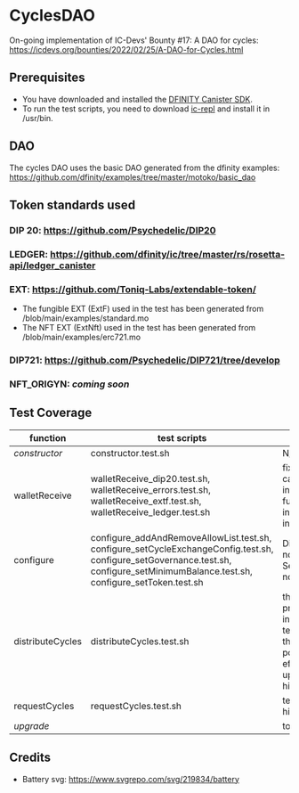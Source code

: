 # CyclesDAO

On-going implementation of IC-Devs' Bounty #17: A DAO for cycles: https://icdevs.org/bounties/2022/02/25/A-DAO-for-Cycles.html

## Prerequisites

* You have downloaded and installed the [DFINITY Canister SDK](https://sdk.dfinity.org).
* To run the test scripts, you need to download [ic-repl](https://github.com/chenyan2002/ic-repl/releases) and install it in /usr/bin.

## DAO

The cycles DAO uses the basic DAO generated from the dfinity examples: https://github.com/dfinity/examples/tree/master/motoko/basic_dao

## Token standards used

### DIP 20: https://github.com/Psychedelic/DIP20
### LEDGER: https://github.com/dfinity/ic/tree/master/rs/rosetta-api/ledger_canister
### EXT: https://github.com/Toniq-Labs/extendable-token/
- The fungible EXT (ExtF) used in the test has been generated from /blob/main/examples/standard.mo
- The NFT EXT (ExtNft) used in the test has been generated from /blob/main/examples/erc721.mo
### DIP721: https://github.com/Psychedelic/DIP721/tree/develop
### NFT_ORIGYN: *coming soon*

## Test Coverage

| function | test scripts | left to do | complete |
| ------ | ------ | ------ | ------ |
| *constructor* | constructor.test.sh | N/A |  100% |
| walletReceive | walletReceive_dip20.test.sh, walletReceive_errors.test.sh, walletReceive_extf.test.sh, walletReceive_ledger.test.sh | fix ledger canister initialization, see function intallLedger in install.sh | 75% | 
| configure | configure_addAndRemoveAllowList.test.sh, configure_setCycleExchangeConfig.test.sh, configure_setGovernance.test.sh, configure_setMinimumBalance.test.sh, configure_setToken.test.sh | DistributeBalance not tested, SetToken errors not tested | 65% |
| distributeCycles | distributeCycles.test.sh | the test shall probably be split in multiple small tests to reduce the risk of potential side effects - test update of histories | 80% |
| requestCycles | requestCycles.test.sh | test update of histories | 90% |
| *upgrade* | | to test | 0% |

## Credits

* Battery svg: https://www.svgrepo.com/svg/219834/battery